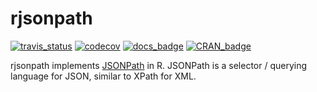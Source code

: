 <!-- README.md is generated from README.Rmd. Please edit that file -->
rjsonpath
=========

[![travis\_status](https://travis-ci.org/blmoore/rjsonpath.svg?branch=master)](https://travis-ci.org/blmoore/rjsonpath) [![codecov](https://codecov.io/gh/blmoore/rjsonpath/branch/master/graph/badge.svg)](https://codecov.io/gh/blmoore/rjsonpath) [![docs\_badge](https://img.shields.io/badge/docs-latest-blue.svg)](http://blm.io/rjsonpath) [![CRAN\_badge](http://www.r-pkg.org/badges/version/rjsonpath)](https://cran.r-project.org/package=rjsonpath)

rjsonpath implements [JSONPath](http://goessner.net/articles/JsonPath/) in R. JSONPath is a selector / querying language for JSON, similar to XPath for XML.
